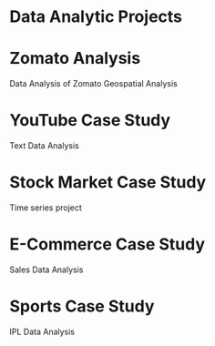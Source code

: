 # Data Analytic Projects #
# Zomato Analysis 
Data Analysis of Zomato Geospatial Analysis
# YouTube Case Study
Text Data Analysis
# Stock Market Case Study
Time series project
# E-Commerce Case Study
Sales Data Analysis
# Sports Case Study
IPL Data Analysis
